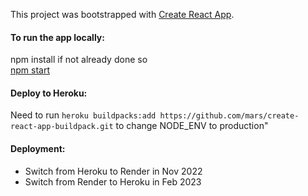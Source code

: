 This project was bootstrapped with [Create React App](https://github.com/facebookincubator/create-react-app).

#### To run the app locally:
npm install if not already done so   
[npm start](#npm-start)

#### Deploy to Heroku:
Need to run `heroku buildpacks:add https://github.com/mars/create-react-app-buildpack.git` to change NODE_ENV to production"

#### Deployment:
* Switch from Heroku to Render in Nov 2022
* Switch from Render to Heroku in Feb 2023
